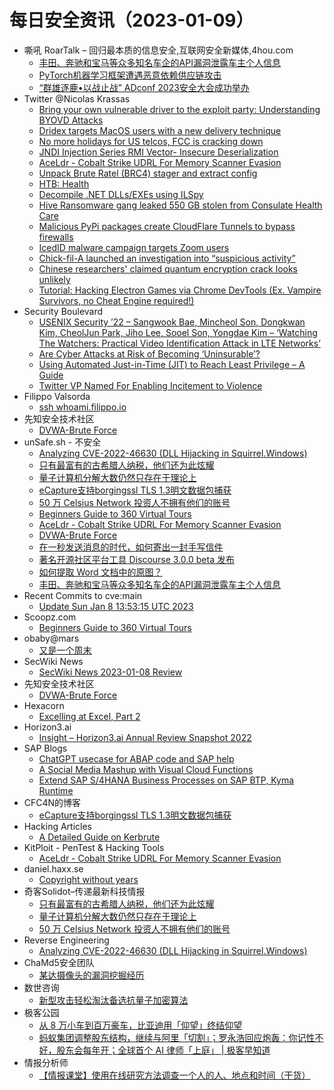 # 每日安全资讯（2023-01-09）

- 嘶吼 RoarTalk – 回归最本质的信息安全,互联网安全新媒体,4hou.com
  - [丰田、奔驰和宝马等众多知名车企的API漏洞泄露车主个人信息](https://www.4hou.com/posts/mXJG)
  - [PyTorch机器学习框架遭遇恶意依赖供应链攻击](https://www.4hou.com/posts/VZBX)
  - [“群雄逐鹿•以战止战” ADconf 2023安全大会成功举办](https://www.4hou.com/posts/ykYn)
- Twitter @Nicolas Krassas
  - [Bring your own vulnerable driver to the exploit party: Understanding BYOVD Attacks](https://twitter.com/Dinosn/status/1612160571796774916)
  - [Dridex targets MacOS users with a new delivery technique](https://twitter.com/Dinosn/status/1612148619104100353)
  - [No more holidays for US telcos, FCC is cracking down](https://twitter.com/Dinosn/status/1612075942813351937)
  - [JNDI Injection Series RMI Vector- Insecure Deserialization](https://twitter.com/Dinosn/status/1612075892754288640)
  - [AceLdr - Cobalt Strike UDRL For Memory Scanner Evasion](https://twitter.com/Dinosn/status/1612075767361425412)
  - [Unpack Brute Ratel (BRC4) stager and extract config](https://twitter.com/Dinosn/status/1611983139831701508)
  - [HTB: Health](https://twitter.com/Dinosn/status/1611978237160062978)
  - [Decompile .NET DLLs/EXEs using ILSpy](https://twitter.com/Dinosn/status/1611977999150104576)
  - [Hive Ransomware gang leaked 550 GB stolen from Consulate Health Care](https://twitter.com/Dinosn/status/1611977960201887744)
  - [Malicious PyPi packages create CloudFlare Tunnels to bypass firewalls](https://twitter.com/Dinosn/status/1611977926878035968)
  - [IcedID malware campaign targets Zoom users](https://twitter.com/Dinosn/status/1611977891796983808)
  - [Chick-fil-A launched an investigation into “suspicious activity”](https://twitter.com/Dinosn/status/1611977001631469571)
  - [Chinese researchers' claimed quantum encryption crack looks unlikely](https://twitter.com/Dinosn/status/1611976950461124609)
  - [Tutorial: Hacking Electron Games via Chrome DevTools (Ex. Vampire Survivors, no Cheat Engine required!)](https://twitter.com/Dinosn/status/1611976890688098307)
- Security Boulevard
  - [USENIX Security ’22 – Sangwook Bae, Mincheol Son, Dongkwan Kim, CheolJun Park, Jiho Lee, Sooel Son, Yongdae Kim – ‘Watching The Watchers: Practical Video Identification Attack in LTE Networks’](https://securityboulevard.com/2023/01/usenix-security-22-sangwook-bae-mincheol-son-dongkwan-kim-cheoljun-park-jiho-lee-sooel-son-yongdae-kim-watching-the-watchers-practical-video-identification-attack-in-lte-networks/)
  - [Are Cyber Attacks at Risk of Becoming ‘Uninsurable’?](https://securityboulevard.com/2023/01/are-cyber-attacks-at-risk-of-becoming-uninsurable/)
  - [Using Automated Just-in-Time (JIT) to Reach Least Privilege – A Guide](https://securityboulevard.com/2023/01/using-automated-just-in-time-jit-to-reach-least-privilege-a-guide/)
  - [Twitter VP Named For Enabling Incitement to Violence](https://securityboulevard.com/2023/01/twitter-vp-named-for-enabling-incitement-to-violence/)
- Filippo Valsorda
  - [ssh whoami.filippo.io](https://words.filippo.io/dispatches/whoami-updated/)
- 先知安全技术社区
  - [DVWA-Brute Force](https://xz.aliyun.com/t/12014)
- unSafe.sh - 不安全
  - [Analyzing CVE-2022-46630 (DLL Hijacking in Squirrel.Windows)](https://buaq.net/go-144661.html)
  - [只有最富有的古希腊人纳税，他们还为此炫耀](https://buaq.net/go-144670.html)
  - [量子计算机分解大数仍然只存在于理论上](https://buaq.net/go-144671.html)
  - [eCapture支持borgingssl TLS 1.3明文数据包捕获](https://buaq.net/go-144660.html)
  - [50 万 Celsius Network 投资人不拥有他们的账号](https://buaq.net/go-144672.html)
  - [Beginners Guide to 360 Virtual Tours](https://buaq.net/go-144658.html)
  - [AceLdr - Cobalt Strike UDRL For Memory Scanner Evasion](https://buaq.net/go-144647.html)
  - [DVWA-Brute Force](https://buaq.net/go-144636.html)
  - [在一秒发送消息的时代，如何寄出一封手写信件](https://buaq.net/go-144635.html)
  - [著名开源社区平台工具 Discourse 3.0.0 beta 发布](https://buaq.net/go-144633.html)
  - [如何提取 Word 文档中的原图？](https://buaq.net/go-144634.html)
  - [丰田、奔驰和宝马等众多知名车企的API漏洞泄露车主个人信息](https://buaq.net/go-144626.html)
- Recent Commits to cve:main
  - [Update Sun Jan  8 13:53:15 UTC 2023](https://github.com/trickest/cve/commit/f04d79c63f98b211dbf3fd47a1266964fdddd324)
- Scoopz.com
  - [Beginners Guide to 360 Virtual Tours](https://blog.scoopz.com/2023/01/08/beginners-guide-to-360-virtual-tours/)
- obaby@mars
  - [又是一个周末](https://h4ck.org.cn/2023/01/%e5%8f%88%e6%98%af%e4%b8%80%e4%b8%aa%e5%91%a8%e6%9c%ab/)
- SecWiki News
  - [SecWiki News 2023-01-08 Review](http://www.sec-wiki.com/?2023-01-08)
- 先知安全技术社区
  - [DVWA-Brute Force](https://xz.aliyun.com/t/12014)
- Hexacorn
  - [Excelling at Excel, Part 2](https://www.hexacorn.com/blog/2023/01/08/excelling-at-excel-part-2/)
- Horizon3.ai
  - [Insight – Horizon3.ai Annual Review Snapshot 2022](https://www.horizon3.ai/insight-horizon3-ai-annual-review-snapshot-2022/)
- SAP Blogs
  - [ChatGPT usecase for ABAP code and SAP help](https://blogs.sap.com/2023/01/08/chatgpt-usecase-for-abap-code-and-sap-help/)
  - [A Social Media Mashup with Visual Cloud Functions](https://blogs.sap.com/2023/01/08/a-social-media-mashup-with-visual-cloud-functions/)
  - [Extend SAP S/4HANA Business Processes on SAP BTP, Kyma Runtime](https://blogs.sap.com/2023/01/08/extend-sap-s-4hana-business-processes-on-sap-btp-kyma-runtime/)
- CFC4N的博客
  - [eCapture支持borgingssl TLS 1.3明文数据包捕获](https://www.cnxct.com/ecapture-boringssl-tls-1_3/)
- Hacking Articles
  - [A Detailed Guide on Kerbrute](https://www.hackingarticles.in/a-detailed-guide-on-kerbrute/)
- KitPloit - PenTest & Hacking Tools
  - [AceLdr - Cobalt Strike UDRL For Memory Scanner Evasion](http://www.kitploit.com/2023/01/aceldr-cobalt-strike-udrl-for-memory.html)
- daniel.haxx.se
  - [Copyright without years](https://daniel.haxx.se/blog/2023/01/08/copyright-without-years/)
- 奇客Solidot–传递最新科技情报
  - [只有最富有的古希腊人纳税，他们还为此炫耀](https://www.solidot.org/story?sid=73835)
  - [量子计算机分解大数仍然只存在于理论上](https://www.solidot.org/story?sid=73834)
  - [50 万 Celsius Network 投资人不拥有他们的账号](https://www.solidot.org/story?sid=73833)
- Reverse Engineering
  - [Analyzing CVE-2022-46630 (DLL Hijacking in Squirrel.Windows)](https://www.reddit.com/r/ReverseEngineering/comments/106m1yq/analyzing_cve202246630_dll_hijacking_in/)
- ChaMd5安全团队
  - [某达摄像头的漏洞挖掘经历](https://mp.weixin.qq.com/s?__biz=MzIzMTc1MjExOQ==&mid=2247508121&idx=1&sn=e34f59e53a1394600c7e768fcbf237f9&chksm=e89d8841dfea0157a63c1a15213306739f936f3b63aa8e32ae6657a87934aec82d60bfe046b8&scene=58&subscene=0#rd)
- 数世咨询
  - [新型攻击轻松淘汰备选抗量子加密算法](https://mp.weixin.qq.com/s?__biz=MzkxNzA3MTgyNg==&mid=2247496850&idx=1&sn=95690ddebf6a710f28d960f0c0296d5d&chksm=c144862ff6330f398d85d861733953083ce9a5598029658abce7437af1a65bd2610fd8120ae5&scene=58&subscene=0#rd)
- 极客公园
  - [从 8 万小车到百万豪车，比亚迪用「仰望」终结仰望](https://mp.weixin.qq.com/s?__biz=MTMwNDMwODQ0MQ==&mid=2652980115&idx=1&sn=efbea2d6fdf82e0f061d30d062205b30&chksm=7e543e254923b7333d609dfca166834be9f96dcb729e2146396a7f547d33724742a0c240ab4e&scene=58&subscene=0#rd)
  - [蚂蚁集团调整股东结构，继续与阿里「切割」；罗永浩回应炮轰：你记性不好，股东会每年开；全球首个 AI 律师「上庭」 | 极客早知道](https://mp.weixin.qq.com/s?__biz=MTMwNDMwODQ0MQ==&mid=2652980099&idx=1&sn=fa94d5b0862d18200d4b8dfa72bf7d4b&chksm=7e543e354923b7238cf85d994ef0159c42f3b5fab7f1d313d64477dc972c515a181933ebcd29&scene=58&subscene=0#rd)
- 情报分析师
  - [【情报课堂】使用在线研究方法调查一个人的人、地点和时间（干货）](https://mp.weixin.qq.com/s?__biz=MzA3Mjc1MTkwOA==&mid=2650522324&idx=1&sn=a452327531116b11159346abd0fc6b5a&chksm=8716ec9fb061658966739a712f98973b8b9d978d9c2c878aadb9c9425db4ca27a00d5455ab94&scene=58&subscene=0#rd)

